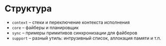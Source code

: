 # Структура

* `context` – стеки и переключение контекста исполнения
* `core` – файберы и планировщик
* `sync` – примеры примитивов синхронизации для файберов
* `support` – разный утиль: интрузивный список, аллокация памяти и т.п.